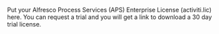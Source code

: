 Put your Alfresco Process Services (APS) Enterprise License (activiti.lic) here.
You can request a trial and you will get a link to download a 30 day trial license.
